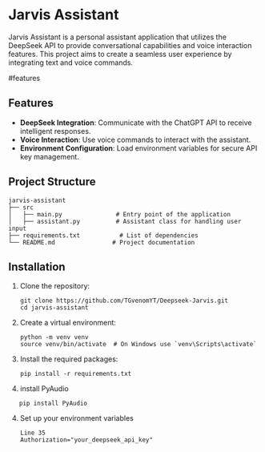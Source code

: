 # Jarvis Assistant

Jarvis Assistant is a personal assistant application that utilizes
the DeepSeek API to provide conversational capabilities and voice interaction features.
This project aims to create a seamless user experience by integrating text and voice commands.

#features

## Features

- **DeepSeek Integration**: Communicate with the ChatGPT API to receive intelligent responses.
- **Voice Interaction**: Use voice commands to interact with the assistant.
- **Environment Configuration**: Load environment variables for secure API key management.


## Project Structure

```
jarvis-assistant
├── src
│   ├── main.py               # Entry point of the application
│   ├── assistant.py          # Assistant class for handling user input
├── requirements.txt           # List of dependencies
└── README.md                # Project documentation
```

## Installation

1. Clone the repository:
   ```
   git clone https://github.com/TGvenomYT/Deepseek-Jarvis.git
   cd jarvis-assistant
   ```

2. Create a virtual environment:
   ```
   python -m venv venv
   source venv/bin/activate  # On Windows use `venv\Scripts\activate`
   ```

3. Install the required packages:
   ```
   pip install -r requirements.txt

4. install PyAudio
```
   pip install PyAudio
   ```

4. Set up your environment variables 
   ```
   Line 35
   Authorization="your_deepseek_api_key"

   
   ```
